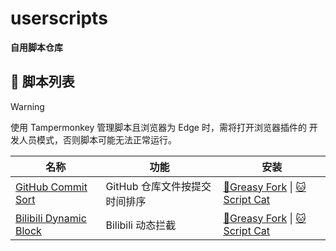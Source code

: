 # userscripts

**自用脚本仓库**

## 🐒 脚本列表

> [!WARNING]
> 使用 Tampermonkey 管理脚本且浏览器为 Edge 时，需将打开浏览器插件的 开发人员模式，否则脚本可能无法正常运行。

| 名称                                                                  | 功能                          | 安装                                                                                                                                                  |
| --------------------------------------------------------------------- | ----------------------------- | ----------------------------------------------------------------------------------------------------------------------------------------------------- |
| [GitHub Commit Sort](./packages/github/commit-sort/README.md)         | GitHub 仓库文件按提交时间排序 | [🐒Greasy Fork](https://greasyfork.org/zh-CN/scripts/522083-github-commit-sort) \| [🐱Script Cat](https://scriptcat.org/zh-CN/script-show-page/2577)    |
| [Bilibili Dynamic Block](./packages/bilibili/dynamic-block/README.md) | Bilibili 动态拦截             | [🐒Greasy Fork](https://greasyfork.org/zh-CN/scripts/522087-bilibili-dynamic-block) \| [🐱Script Cat](https://scriptcat.org/zh-CN/script-show-page/2576) |
